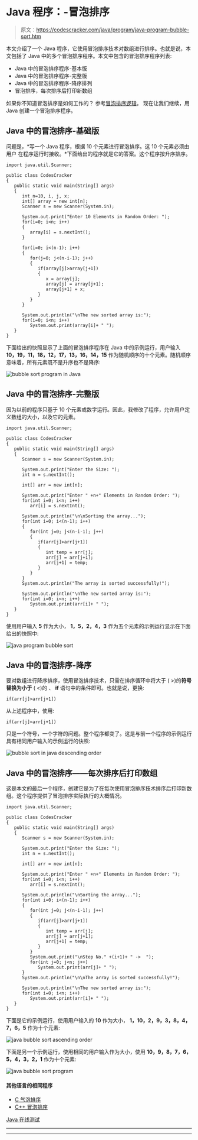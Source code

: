 # Java 程序：-冒泡排序

> 原文：<https://codescracker.com/java/program/java-program-bubble-sort.htm>

本文介绍了一个 Java 程序，它使用冒泡排序技术对数组进行排序。也就是说，本文包括了 Java 中的多个冒泡排序程序。本文中包含的冒泡排序程序列表:

*   Java 中的冒泡排序程序-基本版
*   Java 中的冒泡排序程序-完整版
*   Java 中的冒泡排序程序-降序排列
*   冒泡排序，每次排序后打印新数组

如果你不知道冒泡排序是如何工作的？
参考[冒泡排序逻辑](/computer-fundamental/bubble-sort.htm)。 现在让我们继续，用 Java 创建一个冒泡排序程序。

## Java 中的冒泡排序-基础版

问题是，*写一个 Java 程序，根据 10 个元素进行冒泡排序。这 10 个元素必须由用户 在程序运行时接收。*下面给出的程序就是它的答案。这个程序按升序排序。

```
import java.util.Scanner;

public class CodesCracker
{
   public static void main(String[] args)
   {
      int n=10, i, j, x;
      int[] array = new int[n];
      Scanner s = new Scanner(System.in);

      System.out.print("Enter 10 Elements in Random Order: ");
      for(i=0; i<n; i++)
      {
         array[i] = s.nextInt();
      }

      for(i=0; i<(n-1); i++)
      {
         for(j=0; j<(n-i-1); j++)
         {
            if(array[j]>array[j+1])
            {
               x = array[j];
               array[j] = array[j+1];
               array[j+1] = x;
            }
         }
      }

      System.out.println("\nThe new sorted array is:");
      for(i=0; i<n; i++)
         System.out.print(array[i]+ " ");
   }
}
```

下面给出的快照显示了上面的冒泡排序程序在 Java 中的示例运行，用户输入 **10，19，11，18，12，17，13，16，14，15** 作为随机顺序的十个元素。随机顺序意味着，所有元素既不是升序也不是降序:

![bubble sort program in Java](img/d6275891b3867dda7fee7f4c61624257.png)

## Java 中的冒泡排序-完整版

因为以前的程序只基于 10 个元素或数字运行。因此，我修改了程序，允许用户定义数组的大小，以及它的元素。

```
import java.util.Scanner;

public class CodesCracker
{
   public static void main(String[] args)
   {
      Scanner s = new Scanner(System.in);

      System.out.print("Enter the Size: ");
      int n = s.nextInt();

      int[] arr = new int[n];

      System.out.print("Enter " +n+" Elements in Random Order: ");
      for(int i=0; i<n; i++)
         arr[i] = s.nextInt();

      System.out.println("\n\nSorting the array...");
      for(int i=0; i<(n-1); i++)
      {
         for(int j=0; j<(n-i-1); j++)
         {
            if(arr[j]>arr[j+1])
            {
               int temp = arr[j];
               arr[j] = arr[j+1];
               arr[j+1] = temp;
            }
         }
      }
      System.out.println("The array is sorted successfully!");

      System.out.println("\nThe new sorted array is:");
      for(int i=0; i<n; i++)
         System.out.print(arr[i]+ " ");
   }
}
```

使用用户输入 **5** 作为大小， **1，5，2，4，3** 作为五个元素的示例运行显示在下面给出的快照中:

![java program bubble sort](img/ec971fed5a357fe0fdf5519e2a4f3966.png)

## Java 中的冒泡排序-降序

要对数组进行降序排序，使用冒泡排序技术，只需在排序循环中将大于 ( >)的**符号替换为小于** ( <)的 、 **if** 语句中的条件即可。也就是说，更换:

```
if(arr[j]>arr[j+1])
```

从上述程序中，使用:

```
if(arr[j]<arr[j+1])
```

只是一个符号，一个字符的问题。整个程序都变了。这是与前一个程序的示例运行具有相同用户输入的示例运行的快照:

![bubble sort in java descending order](img/5514b1925ccd186c3d737cbd36297e0f.png)

## Java 中的冒泡排序——每次排序后打印数组

这是本文的最后一个程序，创建它是为了在每次使用冒泡排序技术排序后打印新数组。这个程序提供了冒泡排序实际执行的大概情况。

```
import java.util.Scanner;

public class CodesCracker
{
   public static void main(String[] args)
   {
      Scanner s = new Scanner(System.in);

      System.out.print("Enter the Size: ");
      int n = s.nextInt();

      int[] arr = new int[n];

      System.out.print("Enter " +n+" Elements in Random Order: ");
      for(int i=0; i<n; i++)
         arr[i] = s.nextInt();

      System.out.println("\nSorting the array...");
      for(int i=0; i<(n-1); i++)
      {
         for(int j=0; j<(n-i-1); j++)
         {
            if(arr[j]>arr[j+1])
            {
               int temp = arr[j];
               arr[j] = arr[j+1];
               arr[j+1] = temp;
            }
         }
         System.out.print("\nStep No." +(i+1)+ " ->  ");
         for(int j=0; j<n; j++)
            System.out.print(arr[j]+ " ");
      }
      System.out.println("\n\nThe array is sorted successfully!");

      System.out.println("\nThe new sorted array is:");
      for(int i=0; i<n; i++)
         System.out.print(arr[i]+ " ");
   }
}
```

下面是它的示例运行，使用用户输入的 **10** 作为大小， **1，10，2，9，3，8，4，7，6，5** 作为十个元素:

![java bubble sort ascending order](img/5c925c36e1f3da69fba56fe824210a35.png)

下面是另一个示例运行，使用相同的用户输入作为大小，使用 **10，9，8，7，6，5，4，3，2，1** 作为十个元素:

![java bubble sort program](img/4604417923e9d20afd0ddfc52079b343.png)

#### 其他语言的相同程序

*   [C 气泡排序](/c/program/c-program-bubble-sort.htm)
*   [C++ 冒泡排序](/cpp/program/cpp-program-bubble-sort.htm)

[Java 在线测试](/exam/showtest.php?subid=1)

* * *

* * *